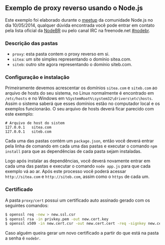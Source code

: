 
## Exemplo de proxy reverso usando o Node.js

Este exemplo foi elaborado durante o [meetup][0] da comunidade
Node.js no dia 10/05/2014, qualquer dúvida encontrada você pode
entrar em contato pela lista oficial da [NodeBR][1] ou pelo canal
IRC na freenode.net [#nodebr][2].

### Descrição das pastas

* `proxy`: esta pasta contem o proxy reverso em si.
* `sitea`: um site simples representando o domínio sitea.com.
* `siteb`: outro site agora representando o domínio siteb.com.

### Configuração e instalação

Primeiramente devemos acrescentar os domínios `sitea.com` e `siteb.com`
ao arquivo de hosts do seu sistema, no Linux normalmente é encontrado
em `/etc/hosts` e no Windows em `%SystemRoot%\system32\drivers\etc\hosts`.
Assim o sistema saberá que esses domínios estão no computador local e
os exemplos funcionarão. O seu arquivo de hosts deverá ficar parecido
com este exemplo:

```
# Arquivo de host do sistem
127.0.0.1   sitea.com
127.0.0.1   siteb.com
```

Cada uma das pastas contém um `package.json`, então você deverá
entrar pela linha de comando em cada uma das pastas e executar 
o comando `npm install` para que as dependências de cada pasta
sejam instaladas.

Logo após instalar as dependências, você deverá novamente entrar em cada
uma das pastas e executar o comando `node app.js` para que cada exemplo
vá ao ar. Após este processo você poderá acessar `http://sitea.com` e 
`http://siteb.com`, assim como o `https` de cada um.

### Certificado

A pasta `proxy/cert` possui um certificado auto assinado gerado com os 
seguintes comandos:

```bash
$ openssl req -new > new.ssl.csr
$ openssl rsa -in privkey.pem -out new.cert.key
$ openssl x509 -in new.cert.csr -out new.cert.cert -req -signkey new.cert.key -days 365
```

Caso alguém queira gerar um novo certificado a partir do que está na pasta
a senha é `nodebr`.

[0]: http://meetup.com/Node-js-Sao-Paulo
[1]: http://groups.google.com/group/nodebr
[2]: http://webchat.freenode.net/?channels=#nodebr
